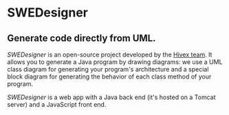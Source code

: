 # SWEDesigner
## Generate code directly from UML.

_SWEDesigner_ is an open-source project developed by the [Hivex team](hivex-unipd.github.io). It allows you to generate a Java program by drawing diagrams: we use a UML class diagram for generating your program's architecture and a special block diagram for generating the behavior of each class method of your program.

_SWEDesigner_ is a web app with a Java back end (it's hosted on a Tomcat server) and a JavaScript front end.
